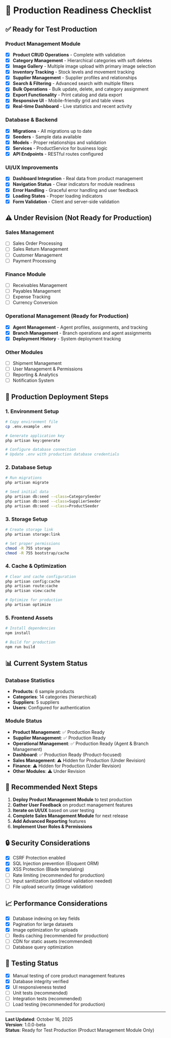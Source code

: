# 🚀 Production Readiness Checklist

## ✅ Ready for Test Production

### Product Management Module
- [x] **Product CRUD Operations** - Complete with validation
- [x] **Category Management** - Hierarchical categories with soft deletes
- [x] **Image Gallery** - Multiple image upload with primary image selection
- [x] **Inventory Tracking** - Stock levels and movement tracking
- [x] **Supplier Management** - Supplier profiles and relationships
- [x] **Search & Filtering** - Advanced search with multiple filters
- [x] **Bulk Operations** - Bulk update, delete, and category assignment
- [x] **Export Functionality** - Print catalog and data export
- [x] **Responsive UI** - Mobile-friendly grid and table views
- [x] **Real-time Dashboard** - Live statistics and recent activity

### Database & Backend
- [x] **Migrations** - All migrations up to date
- [x] **Seeders** - Sample data available
- [x] **Models** - Proper relationships and validation
- [x] **Services** - ProductService for business logic
- [x] **API Endpoints** - RESTful routes configured

### UI/UX Improvements
- [x] **Dashboard Integration** - Real data from product management
- [x] **Navigation Status** - Clear indicators for module readiness
- [x] **Error Handling** - Graceful error handling and user feedback
- [x] **Loading States** - Proper loading indicators
- [x] **Form Validation** - Client and server-side validation

## ⚠️ Under Revision (Not Ready for Production)

### Sales Management
- [ ] Sales Order Processing
- [ ] Sales Return Management
- [ ] Customer Management
- [ ] Payment Processing

### Finance Module
- [ ] Receivables Management
- [ ] Payables Management
- [ ] Expense Tracking
- [ ] Currency Conversion

### Operational Management (Ready for Production)
- [x] **Agent Management** - Agent profiles, assignments, and tracking
- [x] **Branch Management** - Branch operations and agent assignments
- [x] **Deployment History** - System deployment tracking

### Other Modules
- [ ] Shipment Management
- [ ] User Management & Permissions
- [ ] Reporting & Analytics
- [ ] Notification System

## 🔧 Production Deployment Steps

### 1. Environment Setup
```bash
# Copy environment file
cp .env.example .env

# Generate application key
php artisan key:generate

# Configure database connection
# Update .env with production database credentials
```

### 2. Database Setup
```bash
# Run migrations
php artisan migrate

# Seed initial data
php artisan db:seed --class=CategorySeeder
php artisan db:seed --class=SupplierSeeder
php artisan db:seed --class=ProductSeeder
```

### 3. Storage Setup
```bash
# Create storage link
php artisan storage:link

# Set proper permissions
chmod -R 755 storage
chmod -R 755 bootstrap/cache
```

### 4. Cache & Optimization
```bash
# Clear and cache configuration
php artisan config:cache
php artisan route:cache
php artisan view:cache

# Optimize for production
php artisan optimize
```

### 5. Frontend Assets
```bash
# Install dependencies
npm install

# Build for production
npm run build
```

## 📊 Current System Status

### Database Statistics
- **Products**: 6 sample products
- **Categories**: 14 categories (hierarchical)
- **Suppliers**: 5 suppliers
- **Users**: Configured for authentication

### Module Status
- **Product Management**: ✅ Production Ready
- **Supplier Management**: ✅ Production Ready
- **Operational Management**: ✅ Production Ready (Agent & Branch Management)
- **Dashboard**: ✅ Production Ready (Product-focused)
- **Sales Management**: ⚠️ Hidden for Production (Under Revision)
- **Finance**: ⚠️ Hidden for Production (Under Revision)
- **Other Modules**: ⚠️ Under Revision

## 🎯 Recommended Next Steps

1. **Deploy Product Management Module** to test production
2. **Gather User Feedback** on product management features
3. **Iterate on UI/UX** based on user testing
4. **Complete Sales Management Module** for next release
5. **Add Advanced Reporting** features
6. **Implement User Roles & Permissions**

## 🔒 Security Considerations

- [x] CSRF Protection enabled
- [x] SQL Injection prevention (Eloquent ORM)
- [x] XSS Protection (Blade templating)
- [ ] Rate limiting (recommended for production)
- [ ] Input sanitization (additional validation needed)
- [ ] File upload security (image validation)

## 📈 Performance Considerations

- [x] Database indexing on key fields
- [x] Pagination for large datasets
- [x] Image optimization for uploads
- [ ] Redis caching (recommended for production)
- [ ] CDN for static assets (recommended)
- [ ] Database query optimization

## 🧪 Testing Status

- [x] Manual testing of core product management features
- [x] Database integrity verified
- [x] UI responsiveness tested
- [ ] Unit tests (recommended)
- [ ] Integration tests (recommended)
- [ ] Load testing (recommended for production)

---

**Last Updated**: October 16, 2025  
**Version**: 1.0.0-beta  
**Status**: Ready for Test Production (Product Management Module Only)
